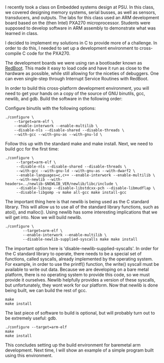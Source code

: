 I recently took a class on Embedded systems design at PSU. In this
class, we covered designing memory systems, serial busses, as well as
sensors, transducers, and outputs. The labs for this class used an ARM
development board based on the (then Intel) PXA270
microprocessor. Students were supposed to develop software in ARM
assembly to demonstrate what was learned in class.

I decided to implement my solutions in C to provide more of a
challenge. In order to do this, I needed to set up a development
environment to cross-compile C code for the PXA270.

The development boards we were using ran a bootloader known as
[RedBoot](http://www.cygwin.com/redboot/). This made it easy to load
code and have it run as close to the hardware as possible, while still
allowing for the niceties of debuggers. One can even single-step
through Interrupt Service Routines with RedBoot.

In order to build this cross-platform development environment, you
will need to get your hands on a copy of the source of GNU binutils,
gcc, newlib, and gdb. Build the software in the following order:

Configure binutils with the following options:

	./configure \
		--target=arm-elf \
		--enable-interwork --enable-multilib \
		--disable-nls --disable-shared --disable-threads \
		--with-gcc --with-gnu-as --with-gnu-ld \


Follow this up with the standard make and make install. Next, we need
to build gcc for the first time:

	./configure \
		 --target=arm-elf \
		 --disable-nls --disable-shared --disable-threads \
		 --with-gcc --with-gnu-ld --with-gnu-as --with-dwarf2 \
		 --enable-languages=c,c++ --enable-interwork --enable-multilib \
		 --with-newlib --with-headers=../newlib-$NEWLIB_VER/newlib/libc/include \
		 --disable-libssp --disable-libstdcxx-pch --disable-libmudflap \
		 --disable-libgomp -v make all-gcc make install-gcc

The important thing here is that newlib is being used as the C
standard library. This will allow us to use all of the standard
library functions, such as atoi(), and malloc(). Using newlib has some
interesting implications that we will get into. Now we will build
newlib.


	./configure \
		    --target=arm-elf \
		    --enable-interwork --enable-multilib \
		    --disable-newlib-supplied-syscalls make make install

The important option here is 'disable-newlib-supplied-syscalls'. In
order for the C standard library to operate, there needs to be a
special set of functions, called syscalls, already implemented by the
operating system. For example, in order to use the printf() function,
the write() syscall must be available to write out data. Because we
are developing on a bare metal platform, there is no operating system
to provide this code, so we must provide it ourselves. Newlib
helpfully provides a version of these syscalls, but unfortunately,
they wont work for our platform. Now that newlib is done being built,
we can build the rest of gcc.

	make
	make install

The last piece of software to build is optional, but will probably
turn out to be extremely useful: gdb.

	./configure --target=arm-elf
	make
	make install

This concludes setting up the build environment for baremetal arm
development. Next time, I will show an example of a simple program
built using this environment.